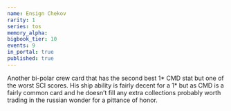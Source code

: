 ```yaml
---
name: Ensign Chekov
rarity: 1
series: tos
memory_alpha:
bigbook_tier: 10
events: 9
in_portal: true
published: true
---
```


Another bi-polar crew card that has the second best 1* CMD stat but one of the worst SCI scores. His ship ability is fairly decent for a 1* but as CMD is a fairly common card and he doesn’t fill any extra collections probably worth trading in the russian wonder for a pittance of honor.
